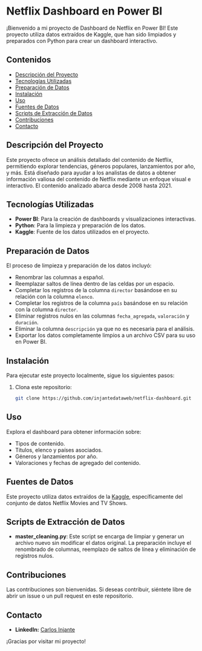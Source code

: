 # Netflix Dashboard en Power BI

¡Bienvenido a mi proyecto de Dashboard de Netflix en Power BI! Este proyecto utiliza datos extraídos de Kaggle, que han sido limpiados y preparados con Python para crear un dashboard interactivo.

## Contenidos

- [Descripción del Proyecto](#descripción-del-proyecto)
- [Tecnologías Utilizadas](#tecnologías-utilizadas)
- [Preparación de Datos](#preparación-de-datos)
- [Instalación](#instalación)
- [Uso](#uso)
- [Fuentes de Datos](#fuentes-de-datos)
- [Scripts de Extracción de Datos](#scripts-de-extracción-de-datos)
- [Contribuciones](#contribuciones)
- [Contacto](#contacto)

## Descripción del Proyecto

Este proyecto ofrece un análisis detallado del contenido de Netflix, permitiendo explorar tendencias, géneros populares, lanzamientos por año, y más. Está diseñado para ayudar a los analistas de datos a obtener información valiosa del contenido de Netflix mediante un enfoque visual e interactivo. El contenido analizado abarca desde 2008 hasta 2021.

## Tecnologías Utilizadas

- **Power BI**: Para la creación de dashboards y visualizaciones interactivas.
- **Python**: Para la limpieza y preparación de los datos.
- **Kaggle**: Fuente de los datos utilizados en el proyecto.

## Preparación de Datos

El proceso de limpieza y preparación de los datos incluyó:

- Renombrar las columnas a español.
- Reemplazar saltos de línea dentro de las celdas por un espacio.
- Completar los registros de la columna `director` basándose en su relación con la columna `elenco`.
- Completar los registros de la columna `país` basándose en su relación con la columna `director`.
- Eliminar registros nulos en las columnas `fecha_agregada`, `valoración` y `duración`.
- Eliminar la columna `descripción` ya que no es necesaria para el análisis.
- Exportar los datos completamente limpios a un archivo CSV para su uso en Power BI.

## Instalación

Para ejecutar este proyecto localmente, sigue los siguientes pasos:

1. Clona este repositorio:
   
   ```bash
   git clone https://github.com/injantedataweb/netflix-dashboard.git
   
## Uso

Explora el dashboard para obtener información sobre:
- Tipos de contenido.
- Títulos, elenco y países asociados.
- Géneros y lanzamientos por año.
- Valoraciones y fechas de agregado del contenido.

## Fuentes de Datos

Este proyecto utiliza datos extraídos de la [Kaggle](https://www.kaggle.com/datasets/shivamb/netflix-shows), específicamente del conjunto de datos Netflix Movies and TV Shows.

## Scripts de Extracción de Datos

- **master_cleaning.py**: Este script se encarga de limpiar y generar un archivo nuevo sin modificar el datos original. La preparación incluye el renombrado de columnas, reemplazo de saltos de línea y eliminación de registros nulos.

## Contribuciones

Las contribuciones son bienvenidas. Si deseas contribuir, siéntete libre de abrir un issue o un pull request en este repositorio.

## Contacto

- **LinkedIn:** [Carlos Injante](https://www.linkedin.com/in/20ismael1999/)

¡Gracias por visitar mi proyecto!
